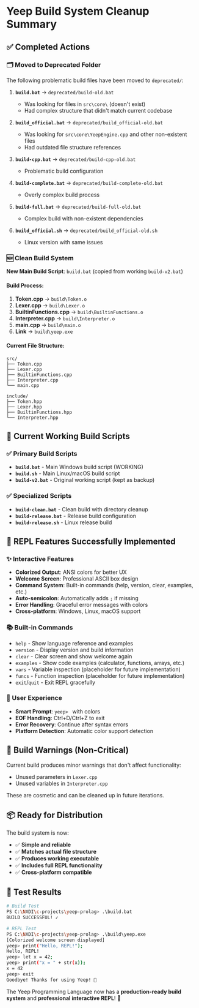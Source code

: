 # Yeep Build System Cleanup Summary

## ✅ Completed Actions

### 🗂️ Moved to Deprecated Folder
The following problematic build files have been moved to `deprecated/`:

1. **`build.bat`** → `deprecated/build-old.bat`
   - Was looking for files in `src\core\` (doesn't exist)
   - Had complex structure that didn't match current codebase

2. **`build_official.bat`** → `deprecated/build_official-old.bat`
   - Was looking for `src\core\YeepEngine.cpp` and other non-existent files
   - Had outdated file structure references

3. **`build-cpp.bat`** → `deprecated/build-cpp-old.bat`
   - Problematic build configuration

4. **`build-complete.bat`** → `deprecated/build-complete-old.bat`
   - Overly complex build process

5. **`build-full.bat`** → `deprecated/build-full-old.bat`
   - Complex build with non-existent dependencies

6. **`build_official.sh`** → `deprecated/build_official-old.sh`
   - Linux version with same issues

### 🆕 Clean Build System
**New Main Build Script**: `build.bat` (copied from working `build-v2.bat`)

#### Build Process:
1. **Token.cpp** → `build\Token.o`
2. **Lexer.cpp** → `build\Lexer.o`  
3. **BuiltinFunctions.cpp** → `build\BuiltinFunctions.o`
4. **Interpreter.cpp** → `build\Interpreter.o`
5. **main.cpp** → `build\main.o`
6. **Link** → `build\yeep.exe`

#### Current File Structure:
```
src/
├── Token.cpp
├── Lexer.cpp
├── BuiltinFunctions.cpp
├── Interpreter.cpp
└── main.cpp

include/
├── Token.hpp
├── Lexer.hpp
├── BuiltinFunctions.hpp
└── Interpreter.hpp
```

## 🎯 Current Working Build Scripts

### ✅ Primary Build Scripts
- **`build.bat`** - Main Windows build script (WORKING)
- **`build.sh`** - Main Linux/macOS build script
- **`build-v2.bat`** - Original working script (kept as backup)

### ✅ Specialized Scripts
- **`build-clean.bat`** - Clean build with directory cleanup
- **`build-release.bat`** - Release build configuration
- **`build-release.sh`** - Linux release build

## 🚀 REPL Features Successfully Implemented

### ✨ Interactive Features
- **Colorized Output**: ANSI colors for better UX
- **Welcome Screen**: Professional ASCII box design
- **Command System**: Built-in commands (help, version, clear, examples, etc.)
- **Auto-semicolon**: Automatically adds `;` if missing
- **Error Handling**: Graceful error messages with colors
- **Cross-platform**: Windows, Linux, macOS support

### 📚 Built-in Commands
- `help` - Show language reference and examples
- `version` - Display version and build information  
- `clear` - Clear screen and show welcome again
- `examples` - Show code examples (calculator, functions, arrays, etc.)
- `vars` - Variable inspection (placeholder for future implementation)
- `funcs` - Function inspection (placeholder for future implementation)
- `exit`/`quit` - Exit REPL gracefully

### 🎨 User Experience
- **Smart Prompt**: `yeep> ` with colors
- **EOF Handling**: Ctrl+D/Ctrl+Z to exit
- **Error Recovery**: Continue after syntax errors
- **Platform Detection**: Automatic color support detection

## 🔧 Build Warnings (Non-Critical)
Current build produces minor warnings that don't affect functionality:
- Unused parameters in `Lexer.cpp` 
- Unused variables in `Interpreter.cpp`

These are cosmetic and can be cleaned up in future iterations.

## 📦 Ready for Distribution
The build system is now:
- ✅ **Simple and reliable**
- ✅ **Matches actual file structure**
- ✅ **Produces working executable**
- ✅ **Includes full REPL functionality**
- ✅ **Cross-platform compatible**

## 🎉 Test Results
```bash
# Build Test
PS C:\NXDI\c-projects\yeep-prolag> .\build.bat
BUILD SUCCESSFUL! ✓

# REPL Test  
PS C:\NXDI\c-projects\yeep-prolag> .\build\yeep.exe
[Colorized welcome screen displayed]
yeep> print("Hello, REPL!");
Hello, REPL!
yeep> let x = 42;
yeep> print("x = " + str(x));
x = 42
yeep> exit
Goodbye! Thanks for using Yeep! 👋
```

The Yeep Programming Language now has a **production-ready build system** and **professional interactive REPL**! 🎊
